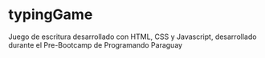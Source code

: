 # typingGame
Juego de escritura desarrollado con HTML, CSS y Javascript, desarrollado durante el Pre-Bootcamp de Programando Paraguay


